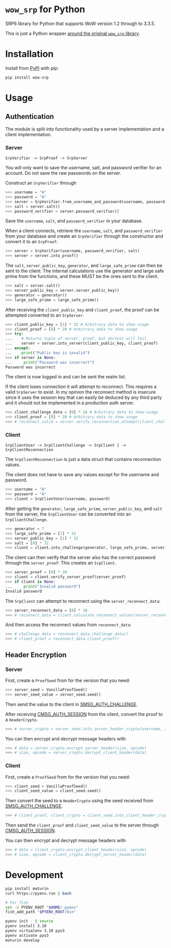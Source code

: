 # `wow_srp` for Python

SRP6 library for Python that supports WoW version 1.2 through to 3.3.5.

This is just a Python wrapper [around the original `wow_srp` library](https://github.com/gtker/wow_srp).

# Installation

Install from [PyPI](https://pypi.org/project/wow-srp/) with pip:

```bash
pip install wow-srp
```

# Usage

## Authentication

The module is split into functionality used by a server implementation and a client implementation.

### Server

```text
SrpVerifier -> SrpProof -> SrpServer
```

You will only want to save the username, salt, and password verifier for an account.
Do not save the raw passwords on the server.

Construct an `SrpVerifier` through

```python
>>> username = "A"
>>> password = "A"
>>> server = SrpVerifier.from_username_and_password(username, password)
>>> salt = server.salt()
>>> password_verifier = server.password_verifier()
```

Save the `username`, `salt`, and `password_verifier` in your database.

When a client connects, retrieve the `username`, `salt`, and `password_verifier` from your database and create
an `SrpVerifier` through the constructor and convert it to an `SrpProof`:

```python
>>> server = SrpVerifier(username, password_verifier, salt)
>>> server = server.into_proof()
```

The `salt`, `server_public_key`, `generator`, and `large_safe_prime` can then be sent to the client:
The internal calculations use the generator and large safe prime from the functions, and these MUST
be the ones sent to the client.

```python
>>> salt = server.salt()
>>> server_public_key = server.server_public_key()
>>> generator = generator()
>>> large_safe_prime = large_safe_prime()
```

After receiving the `client_public_key` and `client_proof`, the proof can be attempted converted to an `SrpServer`.

```python
>>> client_public_key = [1] * 32 # Arbitrary data to show usage
>>> client_proof = [0] * 20 # Arbitrary data to show usage
>>> try:
...    # Returns tuple of server, proof, but doctest will fail
...    server = server.into_server(client_public_key, client_proof)
... except:
...    print("Public key is invalid")
>>> if server is None:
...     print("Password was incorrect")
Password was incorrect
```

The client is now logged in and can be sent the realm list.

If the client loses connection it will attempt to reconnect.
This requires a valid `SrpServer` to exist.
In my opinion the reconnect method is insecure since it uses the session key that can easily be deduced
by any third party and it should not be implemented in a production auth server.

```python
>>> client_challenge_data = [0] * 16 # Arbitrary data to show usage
>>> client_proof = [0] * 20 # Arbitrary data to show usage
>>> # reconnect_valid = server.verify_reconnection_attempt(client_challenge_data, client_proof)
```

### Client

```text
SrpClientUser -> SrpClientChallenge -> SrpClient | -> SrpClientReconnection
```
The `SrpClientReconnection` is just a data struct that contains reconnection values.

The client does not have to save any values except for the username and password.

```python
>>> username = "A"
>>> password = "A"
>>> client = SrpClientUser(username, password)
```

After getting the `generator`, `large_safe_prime`, `server_public_key`, and `salt` from the server,
the `SrpClientUser` can be converted into an `SrpClientChallenge`.

```python
>>> generator = 7
>>> large_safe_prime = [1] * 32
>>> server_public_key = [1] * 32
>>> salt = [0] * 32
>>> client = client.into_challenge(generator, large_safe_prime, server_public_key, salt)
```

The client can then verify that the server also has the correct password through the `server_proof`:
This creates an `SrpClient`.

```python
>>> server_proof = [0] * 20
>>> client = client.verify_server_proof(server_proof)
>>> if client is None:
...     print("Invalid password")
Invalid password
```

The `SrpClient` can attempt to reconnect using the `server_reconnect_data`:

```python
>>> server_reconnect_data = [0] * 16
>>> # reconnect_data = client.calculate_reconnect_values(server_reconnect_data)
```

And then access the reconnect values from `reconnect_data`:

```python
>>> # challenge_data = reconnect_data.challenge_data()
>>> # client_proof = reconnect_data.client_proof()
```

## Header Encryption

### Server

First, create a `ProofSeed` from for the version that you need:

```python
>>> server_seed = VanillaProofSeed()
>>> server_seed_value = server_seed.seed()
```

Then send the value to the client in
[SMSG_AUTH_CHALLENGE](https://gtker.com/wow_messages/docs/smsg_auth_challenge.html).

After receiving [CMSG_AUTH_SESSION](https://gtker.com/wow_messages/docs/cmsg_auth_session.html)
from the client, convert the proof to a `HeaderCrypto`.

```python
>>> # server_crypto = server_seed.into_server_header_crypto(username, session_key, client_proof, client_seed)
```

You can then encrypt and decrypt message headers with

```python
>>> # data = server_crypto.encrypt_server_header(size, opcode)
>>> # size, opcode = server_crypto.decrypt_client_header(data)
```

### Client

First, create a `ProofSeed` from for the version that you need:

```python
>>> client_seed = VanillaProofSeed()
>>> client_seed_value = client_seed.seed()
```

Then convert the seed to a `HeaderCrypto` using the seed received from
[SMSG_AUTH_CHALLENGE](https://gtker.com/wow_messages/docs/smsg_auth_challenge.html).

```python
>>> # client_proof, client_crypto = client_seed.into_client_header_crypto(username, session_key, server_seed)
```

Then send the `client_proof` and `client_seed_value` to the server through
[CMSG_AUTH_SESSION](https://gtker.com/wow_messages/docs/cmsg_auth_session.html).

You can then encrypt and decrypt message headers with

```python
>>> # data = client_crypto.encrypt_client_header(size, opcode)
>>> # size, opcode = client_crypto.decrypt_server_header(data)
```

# Development

```bash
pip install maturin
curl https://pyenv.run | bash

# For fish
set -U PYENV_ROOT "$HOME/.pyenv"
fish_add_path "$PYENV_ROOT/bin"

pyenv init - | source
pyenv install 3.10
pyenv virtualenv 3.10 pyo3
pyenv activate pyo3
maturin develop
```
